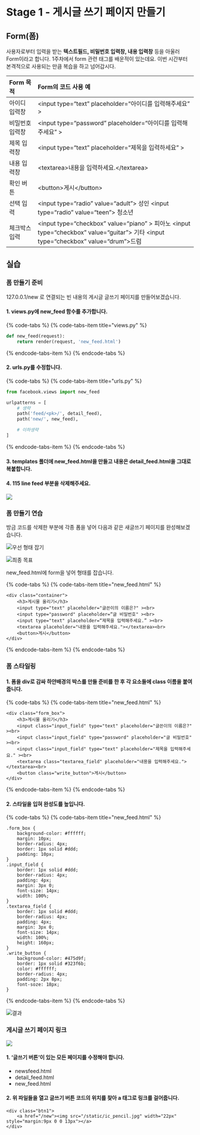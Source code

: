 # Stage 1 - 게시글 쓰기 페이지 만들기

## Form\(폼\)

사용자로부터 입력을 받는 **텍스트필드, 비밀번호 입력창, 내용 입력창** 등을 아울러 Form이라고 합니다. 1주차에서 form 관련 태그를 배운적이 있는데요. 이번 시간부터 본격적으로 사용되는 만큼 복습을 하고 넘어갑시다.

| **Form** **목적** | **Form의** **코드** **사용** **예** |
| :--- | :--- |
| 아이디 입력창 | &lt;input type=“text” placeholder=“아이디를 입력해주세요” &gt; |
| 비밀번호 입력창 | &lt;input type=“password” placeholder=“아이디를 입력해주세요” &gt; |
| 제목 입력창 | &lt;input type=“text” placeholder=“제목을 입력하세요” &gt; |
| 내용 입력창 | &lt;textarea&gt;내용을 입력하세요.&lt;/textarea&gt; |
| 확인 버튼 | &lt;button&gt;게시&lt;/button&gt; |
| 선택 입력 | &lt;input type=“radio” value=“adult”&gt; 성인 &lt;input type=“radio” value=“teen”&gt; 청소년 |
| 체크박스 입력 | &lt;input type=“checkbox” value=“piano” &gt; 피아노 &lt;input type=“checkbox” value=“guitar”&gt; 기타 &lt;input type=“checkbox” value=“drum”&gt;드럼 |

## 실습

### 폼 만들기 준비

127.0.0.1/new 로 연결되는 빈 내용의 게시글 글쓰기 페이지를 만들어보겠습니다.

#### **1. views.py에** **new\_feed** **함수를** **추가합니다.**

{% code-tabs %}
{% code-tabs-item title="views.py" %}
```python
def new_feed(request):
    return render(request, 'new_feed.html')
```
{% endcode-tabs-item %}
{% endcode-tabs %}

####  2. urls.py를 수정합니다.

{% code-tabs %}
{% code-tabs-item title="urls.py" %}
```python
from facebook.views import new_feed

urlpatterns = [
    # 생략
    path('feed/<pk>/', detail_feed),
    path('new/', new_feed),

    # 이하생략
]
```
{% endcode-tabs-item %}
{% endcode-tabs %}

####  3. templates 폴더에 new\_feed.html을 만들고 내용은 detail\_feed.html을 그대로 복붙합니다.

#### 4. 115 line feed 부분을 삭제해주세요.

![](../.gitbook/assets/image-250.png)

### 폼 만들기 연습

방금 코드를 삭제한 부분에 각종 폼을 넣어 다음과 같은 새글쓰기 페이지를 완성해보겠습니다.

![&#xC6B0;&#xC120; &#xD615;&#xD0DC; &#xC7A1;&#xAE30;](../.gitbook/assets/image-135.png)

![&#xCD5C;&#xC885; &#xBAA9;&#xD45C;](../.gitbook/assets/image-290.png)

new\_feed.html에 form을 넣어 형태를 잡습니다.

{% code-tabs %}
{% code-tabs-item title="new\_feed.html" %}
```markup
<div class="container">
    <h3>게시물 올리기</h3>
    <input type="text" placeholder="글쓴이의 이름은?" ><br>
    <input type="password" placeholder=“글 비밀번호" ><br>
    <input type="text" placeholder=“제목을 입력해주세요.” ><br>
    <textarea placeholder="내용을 입력해주세요."></textarea><br>
    <button>게시</button>
</div>
```
{% endcode-tabs-item %}
{% endcode-tabs %}

### 폼 스타일링

#### 1. 폼을 div로 감싸 하얀배경의 박스를 만들 준비를 한 후 각 요소들에 class 이름을 붙여줍니다.

{% code-tabs %}
{% code-tabs-item title="new\_feed.html" %}
```markup
<div class="form_box">
    <h3>게시물 올리기</h3>
    <input class="input_field" type="text" placeholder="글쓴이의 이름은?" ><br>
    <input class="input_field" type="password" placeholder="글 비밀번호" ><br>
    <input class="input_field" type="text" placeholder="제목을 입력해주세요." ><br>
    <textarea class="textarea_field" placeholder="내용을 입력해주세요."></textarea><br>
    <button class="write_button">게시</button>
</div>
```
{% endcode-tabs-item %}
{% endcode-tabs %}

####  2. 스타일을 입혀 완성도를 높입니다.

{% code-tabs %}
{% code-tabs-item title="new\_feed.html" %}
```markup
.form_box {
    background-color: #ffffff;
    margin: 10px;
    border-radius: 4px;
    border: 1px solid #ddd;
    padding: 10px;
}
.input_field {
    border: 1px solid #ddd;
    border-radius: 4px;
    padding: 4px;
    margin: 3px 0;
    font-size: 14px;
    width: 100%;
}
.textarea_field {
    border: 1px solid #ddd;
    border-radius: 4px;
    padding: 4px;
    margin: 3px 0;
    font-size: 14px;
    width: 100%;
    height: 160px;
}
.write_button {
    background-color: #475d9f;
    border: 1px solid #323f6b;
    color: #ffffff;
    border-radius: 4px;
    padding: 2px 8px;
    font-soze: 18px;
}
```
{% endcode-tabs-item %}
{% endcode-tabs %}

![&#xACB0;&#xACFC;](../.gitbook/assets/image-220.png)

### 게시글 쓰기 페이지 링크

![](../.gitbook/assets/image-201.png)

#### 1. **‘글쓰기** **버튼’이** **있는** **모든** **페이지를** **수정해야** **합니다.**

* newsfeed.html
* detail\_feed.html
* new\_feed.html

#### 2. 위 파일들을 열고 글쓰기 버튼 코드의 위치를 찾아 a 태그로 링크를 걸어줍니다.

```markup
<div class="btn1">
    <a href="/new"><img src="/static/ic_pencil.jpg" width="22px" style="margin:9px 0 0 13px"></a>
</div>
```

